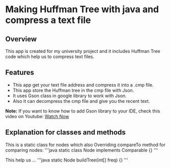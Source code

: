 # Making Huffman Tree with java and compress a text file
## Overview
This app is created for my university project and it includes Huffman Tree code which help us to compress text files.
 
## Features
- This app get your text file address and compress it into a .cmp file.
- This app store the Huffman tree in the cmp file with Json.
- It uses Gson class in google library to work with Json.
- Also it can decompress the cmp file and give you the recent text.

**Note:** If you want to know how to add Gson library to your IDE, check this video on Youtube:
[Watch Now](https://www.youtube.com/watch?v=HSuVtkdej8Q&t=245s)

## Explanation for classes and methods
This is a static class for nodes which also Overriding compareTo method for comparing nodes:
'''java
static class Node implements Comparable<Node> {}
'''

This help us ...
'''java
static Node buildTree(int[] freq) {}
'''
